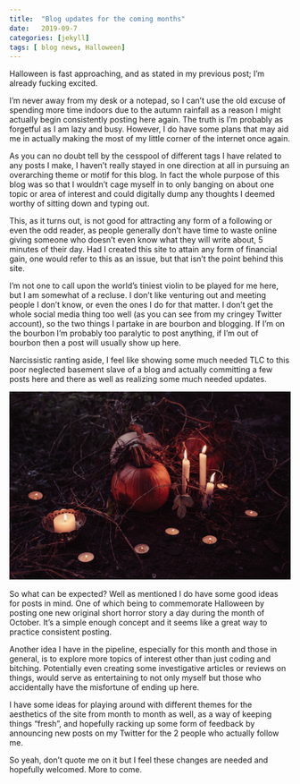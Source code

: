 ```yaml
---
title:  "Blog updates for the coming months"
date:   2019-09-7
categories: [jekyll]
tags: [ blog news, Halloween]
---
```


Halloween is fast approaching, and as stated in my previous post; I’m already fucking excited.


I’m never away from my desk or a notepad, so I can’t use the old excuse of spending more time indoors due to the autumn rainfall as a reason I might actually begin consistently posting here again. The truth is I’m probably as forgetful as I am lazy and busy. However, I do have some plans that may aid me in actually making the most of my little corner of the internet once again. 


As you can no doubt tell by the cesspool of different tags I have related to any posts I make, I haven’t really stayed in one direction at all in pursuing an overarching theme or motif for this blog. In fact the whole purpose of this blog was so that I wouldn’t cage myself in to only banging on about one topic or area of interest and could digitally dump any thoughts I deemed worthy of sitting down and typing out. 

This, as it turns out, is not good for attracting any form of a following or even the odd reader, as people generally don’t have time to waste online giving someone who doesn’t even know what they will write about, 5 minutes of their day. Had I created this site to attain any form of financial gain, one would refer to this as an issue, but that isn’t the point behind this site. 


I’m not one to call upon the world’s tiniest violin to be played for me here, but I am somewhat of a recluse. I don’t like venturing out and meeting people I don’t know, or even the ones I do for that matter. I don’t get the whole social media thing too well (as you can see from my cringey Twitter account), so the two things I partake in are bourbon and blogging. If I’m on the bourbon I’m probably too paralytic to post anything, if I’m out of bourbon then a post will usually show up here. 

Narcissistic ranting aside, I feel like showing some much needed TLC to this poor neglected basement slave of a blog and actually committing a few posts here and there as well as realizing some much needed updates. 

![](/assets/halloween.jpg)

So what can be expected? Well as mentioned I do have some good ideas for posts in mind. One of which being to commemorate Halloween by posting one new original short horror story a day during the month of October.  It’s a simple enough concept and it seems like a great way to practice consistent posting. 

Another idea I have in the pipeline, especially for this month and those in general, is to explore more topics of interest other than just coding and bitching. Potentially even creating some investigative articles or reviews on things, would serve as entertaining to not only myself but those who accidentally have the misfortune of ending up here. 

I have some ideas for playing around with different themes for the aesthetics of the site from month to month as well, as a way of keeping things “fresh”, and hopefully racking up some form of feedback by announcing new posts on my Twitter for the 2 people who actually follow me. 


So yeah, don’t quote me on it but I feel these changes are needed and hopefully welcomed. More to come.   